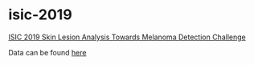 # isic-2019
[ISIC 2019 Skin Lesion Analysis Towards Melanoma Detection Challenge](https://challenge2019.isic-archive.com/)

Data can be found [here](https://challenge2019.isic-archive.com/data.html)
